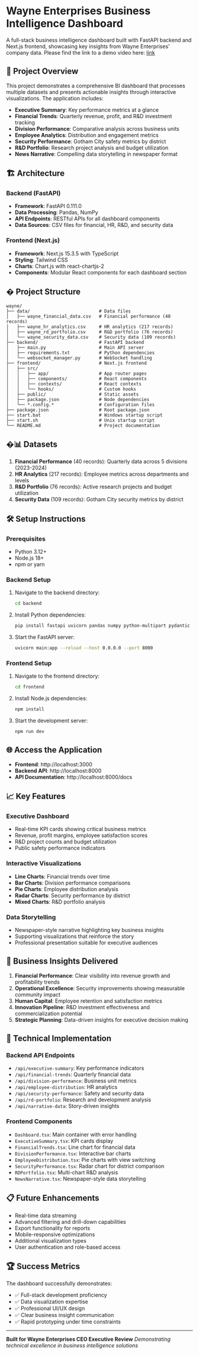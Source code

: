 # Wayne Enterprises Business Intelligence Dashboard

A full-stack business intelligence dashboard built with FastAPI backend and Next.js frontend, showcasing key insights from Wayne Enterprises' company data. Please find the link to a demo video here: [link]([url](https://drive.google.com/file/d/1pE_aKn48Q3FWof8PY-9-CHKbs43T_QvO/view?usp=sharing))

## 🚀 Project Overview

This project demonstrates a comprehensive BI dashboard that processes multiple datasets and presents actionable insights through interactive visualizations. The application includes:

- **Executive Summary**: Key performance metrics at a glance
- **Financial Trends**: Quarterly revenue, profit, and R&D investment tracking
- **Division Performance**: Comparative analysis across business units
- **Employee Analytics**: Distribution and engagement metrics
- **Security Performance**: Gotham City safety metrics by district
- **R&D Portfolio**: Research project analysis and budget utilization
- **News Narrative**: Compelling data storytelling in newspaper format

## 🏗️ Architecture

### Backend (FastAPI)
- **Framework**: FastAPI 0.111.0
- **Data Processing**: Pandas, NumPy
- **API Endpoints**: RESTful APIs for all dashboard components
- **Data Sources**: CSV files for financial, HR, R&D, and security data

### Frontend (Next.js)
- **Framework**: Next.js 15.3.5 with TypeScript
- **Styling**: Tailwind CSS
- **Charts**: Chart.js with react-chartjs-2
- **Components**: Modular React components for each dashboard section

## � Project Structure

```
wayne/
├── data/                          # Data files
│   ├── wayne_financial_data.csv   # Financial performance (40 records)
│   ├── wayne_hr_analytics.csv     # HR analytics (217 records)
│   ├── wayne_rd_portfolio.csv     # R&D portfolio (76 records)
│   └── wayne_security_data.csv    # Security data (109 records)
├── backend/                       # FastAPI backend
│   ├── main.py                    # Main API server
│   ├── requirements.txt           # Python dependencies
│   └── websocket_manager.py       # WebSocket handling
├── frontend/                      # Next.js frontend
│   ├── src/
│   │   ├── app/                   # App router pages
│   │   ├── components/            # React components
│   │   ├── contexts/              # React contexts
│   │   └── hooks/                 # Custom hooks
│   ├── public/                    # Static assets
│   ├── package.json               # Node dependencies
│   └── *.config.*                 # Configuration files
├── package.json                   # Root package.json
├── start.bat                      # Windows startup script
├── start.sh                       # Unix startup script
└── README.md                      # Project documentation
```

## �📊 Datasets

1. **Financial Performance** (40 records): Quarterly data across 5 divisions (2023-2024)
2. **HR Analytics** (217 records): Employee metrics across departments and levels
3. **R&D Portfolio** (76 records): Active research projects and budget utilization
4. **Security Data** (109 records): Gotham City security metrics by district

## 🛠️ Setup Instructions

### Prerequisites
- Python 3.12+
- Node.js 18+
- npm or yarn

### Backend Setup
1. Navigate to the backend directory:
   ```bash
   cd backend
   ```

2. Install Python dependencies:
   ```bash
   pip install fastapi uvicorn pandas numpy python-multipart pydantic
   ```

3. Start the FastAPI server:
   ```bash
   uvicorn main:app --reload --host 0.0.0.0 --port 8000
   ```

### Frontend Setup
1. Navigate to the frontend directory:
   ```bash
   cd frontend
   ```

2. Install Node.js dependencies:
   ```bash
   npm install
   ```

3. Start the development server:
   ```bash
   npm run dev
   ```

## 🌐 Access the Application

- **Frontend**: http://localhost:3000
- **Backend API**: http://localhost:8000
- **API Documentation**: http://localhost:8000/docs

## 📈 Key Features

### Executive Dashboard
- Real-time KPI cards showing critical business metrics
- Revenue, profit margins, employee satisfaction scores
- R&D project counts and budget utilization
- Public safety performance indicators

### Interactive Visualizations
- **Line Charts**: Financial trends over time
- **Bar Charts**: Division performance comparisons
- **Pie Charts**: Employee distribution analysis
- **Radar Charts**: Security performance by district
- **Mixed Charts**: R&D portfolio analysis

### Data Storytelling
- Newspaper-style narrative highlighting key business insights
- Supporting visualizations that reinforce the story
- Professional presentation suitable for executive audiences

## 🎯 Business Insights Delivered

1. **Financial Performance**: Clear visibility into revenue growth and profitability trends
2. **Operational Excellence**: Security improvements showing measurable community impact
3. **Human Capital**: Employee retention and satisfaction metrics
4. **Innovation Pipeline**: R&D investment effectiveness and commercialization potential
5. **Strategic Planning**: Data-driven insights for executive decision making

## 🔧 Technical Implementation

### Backend API Endpoints
- `/api/executive-summary`: Key performance indicators
- `/api/financial-trends`: Quarterly financial data
- `/api/division-performance`: Business unit metrics
- `/api/employee-distribution`: HR analytics
- `/api/security-performance`: Safety and security data
- `/api/rd-portfolio`: Research and development analysis
- `/api/narrative-data`: Story-driven insights

### Frontend Components
- `Dashboard.tsx`: Main container with error handling
- `ExecutiveSummary.tsx`: KPI cards display
- `FinancialTrends.tsx`: Line chart for financial data
- `DivisionPerformance.tsx`: Interactive bar charts
- `EmployeeDistribution.tsx`: Pie charts with view switching
- `SecurityPerformance.tsx`: Radar chart for district comparison
- `RDPortfolio.tsx`: Multi-chart R&D analysis
- `NewsNarrative.tsx`: Newspaper-style data storytelling

## 📋 Future Enhancements

- Real-time data streaming
- Advanced filtering and drill-down capabilities
- Export functionality for reports
- Mobile-responsive optimizations
- Additional visualization types
- User authentication and role-based access

## 🏆 Success Metrics

The dashboard successfully demonstrates:
- ✅ Full-stack development proficiency
- ✅ Data visualization expertise
- ✅ Professional UI/UX design
- ✅ Clear business insight communication
- ✅ Rapid prototyping under time constraints

---

**Built for Wayne Enterprises CEO Executive Review**
*Demonstrating technical excellence in business intelligence solutions*
